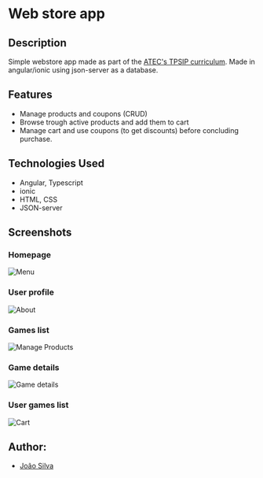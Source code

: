 # Web store app

## Description
Simple webstore app made as part of the [ATEC's TPSIP curriculum](https://www.atec.pt/cursos-formacao-profissional/tecnico-especialista-em-tecnologias-e-programacao-de-sistemas-de-informacao.html). Made in angular/ionic using json-server as a database.

## Features
- Manage products and coupons (CRUD)
- Browse trough active products and add them to cart
- Manage cart and use coupons (to get discounts) before concluding purchase.

## Technologies Used
- Angular, Typescript
- ionic
- HTML, CSS
- JSON-server

## Screenshots
### Homepage
![Menu](https://github.com/CarDioLogic/Web-Store-ionic/blob/master/screenshots/Menu.PNG)
### User profile
![About](https://github.com/CarDioLogic/Web-Store-ionic/blob/master/screenshots/About.PNG)
### Games list
![Manage Products](https://github.com/CarDioLogic/Web-Store-ionic/blob/master/screenshots/Manage.PNG)
### Game details
![Game details](https://github.com/CarDioLogic/MyGamingJournalR/blob/master/screenshots/gameDetails.PNG)
### User games list
![Cart](https://github.com/CarDioLogic/Web-Store-ionic/blob/master/screenshots/Cart.PNG)

## Author:
- [João Silva](https://github.com/CarDioLogic)
